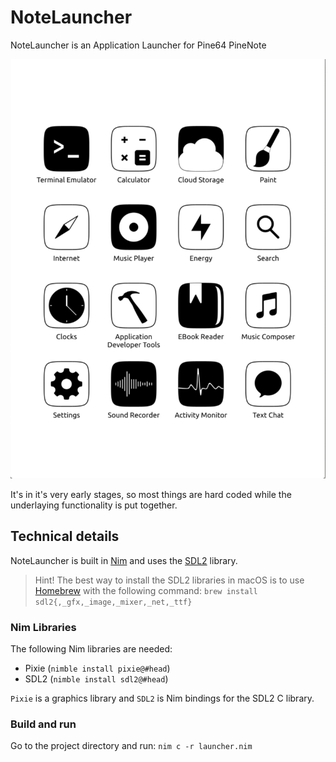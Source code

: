 # NoteLauncher
NoteLauncher is an Application Launcher for Pine64 PineNote

![](/screenshots/Screenshot-2021-10-09.png)

It's in it's very early stages, so most things are hard coded while the underlaying functionality is put together.

## Technical details
NoteLauncher is built in [Nim](https://nim-lang.org/) and uses the [SDL2](https://www.libsdl.org/) library.

> Hint! The best way to install the SDL2 libraries in macOS is to use [Homebrew](https://brew.sh/) with the following command: `brew install sdl2{,_gfx,_image,_mixer,_net,_ttf}`

### Nim Libraries
The following Nim libraries are needed:
- Pixie (`nimble install pixie@#head`)
- SDL2 (`nimble install sdl2@#head`)

`Pixie` is a graphics library and `SDL2` is Nim bindings for the SDL2 C library.

### Build and run
Go to the project directory and run: `nim c -r launcher.nim`
